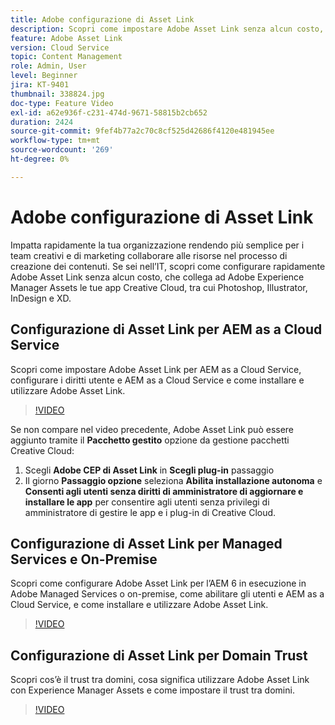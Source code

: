 ```yaml
---
title: Adobe configurazione di Asset Link
description: Scopri come impostare Adobe Asset Link senza alcun costo, che collega ad Adobe Experience Manager Assets le tue app Creative Cloud, tra cui Photoshop, Illustrator, InDesign e XD.
feature: Adobe Asset Link
version: Cloud Service
topic: Content Management
role: Admin, User
level: Beginner
jira: KT-9401
thumbnail: 338824.jpg
doc-type: Feature Video
exl-id: a62e936f-c231-474d-9671-58815b2cb652
duration: 2424
source-git-commit: 9fef4b77a2c70c8cf525d42686f4120e481945ee
workflow-type: tm+mt
source-wordcount: '269'
ht-degree: 0%

---
```


# Adobe configurazione di Asset Link

Impatta rapidamente la tua organizzazione rendendo più semplice per i team creativi e di marketing collaborare alle risorse nel processo di creazione dei contenuti. Se sei nell’IT, scopri come configurare rapidamente Adobe Asset Link senza alcun costo, che collega ad Adobe Experience Manager Assets le tue app Creative Cloud, tra cui Photoshop, Illustrator, InDesign e XD.

## Configurazione di Asset Link per AEM as a Cloud Service

Scopri come impostare Adobe Asset Link per AEM as a Cloud Service, configurare i diritti utente e AEM as a Cloud Service e come installare e utilizzare Adobe Asset Link.

>[!VIDEO](https://video.tv.adobe.com/v/338824?quality=12&learn=on)

Se non compare nel video precedente, Adobe Asset Link può essere aggiunto tramite il __Pacchetto gestito__ opzione da gestione pacchetti Creative Cloud:

1. Scegli __Adobe CEP di Asset Link__ in __Scegli plug-in__ passaggio
2. Il giorno __Passaggio opzione__ seleziona __Abilita installazione autonoma__ e __Consenti agli utenti senza diritti di amministratore di aggiornare e installare le app__ per consentire agli utenti senza privilegi di amministratore di gestire le app e i plug-in di Creative Cloud.

## Configurazione di Asset Link per Managed Services e On-Premise

Scopri come configurare Adobe Asset Link per l’AEM 6 in esecuzione in Adobe Managed Services o on-premise, come abilitare gli utenti e AEM as a Cloud Service, e come installare e utilizzare Adobe Asset Link.

>[!VIDEO](https://video.tv.adobe.com/v/338823?quality=12&learn=on)


## Configurazione di Asset Link per Domain Trust

Scopri cos’è il trust tra domini, cosa significa utilizzare Adobe Asset Link con Experience Manager Assets e come impostare il trust tra domini.

>[!VIDEO](https://video.tv.adobe.com/v/338825?quality=12&learn=on)
